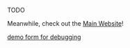 TODO

Meanwhile, check out the [Main Website](http://iqcaptcha.us.to)!

[demo form for debugging](http://iqcaptcha.us.to/repo/demo.html)
